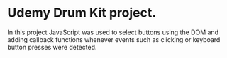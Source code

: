 # Udemy Drum Kit project.
In this project JavaScript was used to select buttons using the DOM and adding callback functions whenever events such as clicking or keyboard button presses were detected.
